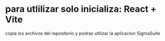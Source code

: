 # para utlilizar solo inicializa: React + Vite
copia los archivos del repositorio y podras utilizar la aplicacion SigmaSuite
